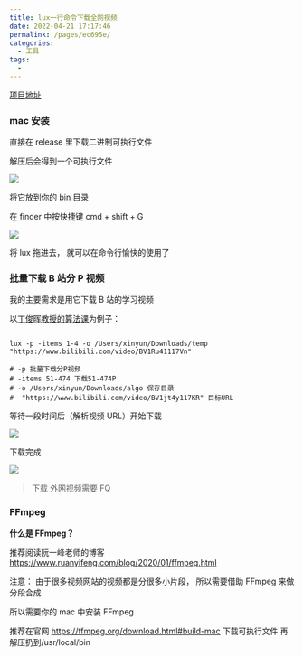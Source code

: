 ```yaml
---
title: lux一行命令下载全网视频
date: 2022-04-21 17:17:46
permalink: /pages/ec695e/
categories:
  - 工具
tags:
  - 
---
```

[项目地址](https://github.com/iawia002/lux)

### mac 安装

直接在 release 里下载二进制可执行文件

解压后会得到一个可执行文件

![](https://raw.gitmirror.com/GanChuanYin/picture/main/blog/20220421172109.png)

将它放到你的 bin 目录

在 finder 中按快捷键 cmd + shift + G

![](https://raw.gitmirror.com/GanChuanYin/picture/main/blog/20220421172315.png)

将 lux 拖进去， 就可以在命令行愉快的使用了

### 批量下载 B 站分 P 视频

我的主要需求是用它下载 B 站的学习视频

以[丁俊晖教授的算法课](https://www.bilibili.com/video/BV1jt4y117KR)为例子：

```shell

lux -p -items 1-4 -o /Users/xinyun/Downloads/temp "https://www.bilibili.com/video/BV1Ru41117Vn"

# -p 批量下载分P视频
# -items 51-474 下载51-474P
# -o /Users/xinyun/Downloads/algo 保存目录
#  "https://www.bilibili.com/video/BV1jt4y117KR" 目标URL
```

等待一段时间后（解析视频 URL）开始下载

![](https://raw.gitmirror.com/GanChuanYin/picture/main/blog/20220421173508.png)

下载完成

![](https://raw.gitmirror.com/GanChuanYin/picture/main/blog/20220421173451.png)

> 下载 外网视频需要 FQ

### FFmpeg

**什么是 FFmpeg？**

推荐阅读阮一峰老师的博客 https://www.ruanyifeng.com/blog/2020/01/ffmpeg.html

注意： 由于很多视频网站的视频都是分很多小片段， 所以需要借助 FFmpeg 来做分段合成

所以需要你的 mac 中安装 FFmpeg

推荐在官网 https://ffmpeg.org/download.html#build-mac 下载可执行文件 再解压扔到/usr/local/bin
